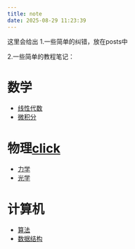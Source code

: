 ```yaml
---
title: note
date: 2025-08-29 11:23:39
---
```


这里会给出
1.一些简单的纠错，放在posts中

2.一些简单的教程笔记：

# 数学
- [线性代数](/note/math/linear-algebra)
- [微积分](./math/calculus)

# 物理[click](./physics)
- [力学](./physics/manybody)
- [光学](../note/physics/manybody)

# 计算机
- [算法](/note/cs/algorithms/)
- [数据结构](/note/cs/data-structures/)
